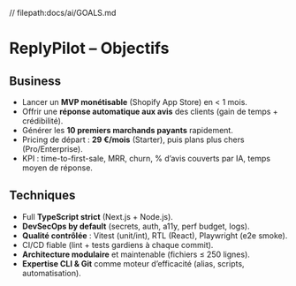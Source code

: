 // filepath:docs/ai/GOALS.md

# ReplyPilot – Objectifs

## Business
- Lancer un **MVP monétisable** (Shopify App Store) en < 1 mois.
- Offrir une **réponse automatique aux avis** des clients (gain de temps + crédibilité).
- Générer les **10 premiers marchands payants** rapidement.
- Pricing de départ : **29 €/mois** (Starter), puis plans plus chers (Pro/Enterprise).
- KPI : time-to-first-sale, MRR, churn, % d’avis couverts par IA, temps moyen de réponse.

## Techniques
- Full **TypeScript strict** (Next.js + Node.js).
- **DevSecOps by default** (secrets, auth, a11y, perf budget, logs).
- **Qualité contrôlée** : Vitest (unit/int), RTL (React), Playwright (e2e smoke).
- CI/CD fiable (lint + tests gardiens à chaque commit).
- **Architecture modulaire** et maintenable (fichiers ≤ 250 lignes).
- **Expertise CLI & Git** comme moteur d’efficacité (alias, scripts, automatisation).